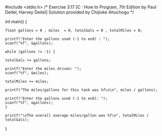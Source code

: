 #include <stdio.h>
/* Exercise 3.17  [C : How to Program, 7th Edition by Paul Deitel, Harvey Deitel]
  Solution provided by Chijioke Ahuchogu                                     */

int main() {
 
    float gallons = 0 , miles  = 0, totalGals = 0 , totalMiles = 0;
    
    printf("Enter the gallons used (-1 to end) : ");
    scanf("%f", &gallons);
    
    while (gallons != -1) {
    
    totalGals += gallons;
        
    printf("Enter the miles driven: ");
    scanf("%f", &miles);
    
    totalMiles += miles;
        
    printf("The miles/gallons for this tank was %f\n\n", miles / gallons);
        
    printf("Enter the gallons used (-1 to end): ");
    scanf("%f", &gallons);
    }
    
    printf("\nThe overall average miles/gallon was %f\n", totalMiles / totalGals);
}
